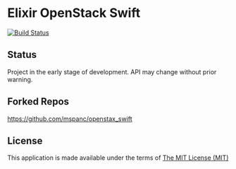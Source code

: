 # Elixir OpenStack Swift

[![Build Status](https://travis-ci.org/jimbeaudoin/elixir-openstack-swift.svg?branch=master)](https://travis-ci.org/jimbeaudoin/elixir-openstack-swift)

## Status

Project in the early stage of development. API may change without prior warning.

## Forked Repos

https://github.com/mspanc/openstax_swift

## License

This application is made available under the terms of [The MIT License (MIT)](LICENSE)
